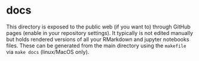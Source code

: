 # docs

This directory is exposed to the public web (if you want to) through GitHub pages (enable in your repository settings). It typically is not edited manually but holds rendered versions of all your RMarkdown and jupyter notebooks files. These can be generated from the main directory using the `makefile` via `make docs` (linux/MacOS only).